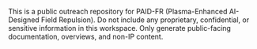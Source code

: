 <!-- Use this file to provide workspace-specific custom instructions to Copilot. For more details, visit https://code.visualstudio.com/docs/copilot/copilot-customization#_use-a-githubcopilotinstructionsmd-file -->

This is a public outreach repository for PAID-FR (Plasma-Enhanced AI-Designed Field Repulsion). Do not include any proprietary, confidential, or sensitive information in this workspace. Only generate public-facing documentation, overviews, and non-IP content.
